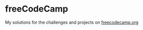 # freeCodeCamp

My solutions for the challenges and projects on [freecodecamp.org](https://www.freecodecamp.com/)
